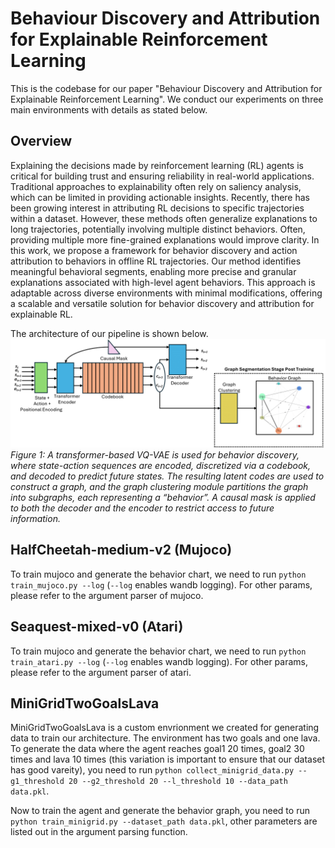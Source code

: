 # Behaviour Discovery and Attribution for Explainable Reinforcement Learning
This is the codebase for our paper "Behaviour Discovery and Attribution for Explainable Reinforcement Learning". We conduct our experiments on three main environments with details as stated below.


## Overview
Explaining the decisions made by reinforcement learning (RL) agents is critical for building trust and ensuring reliability in real-world applications. Traditional approaches to explainability often rely on saliency analysis, which can be limited in providing actionable insights. Recently, there has been growing interest in attributing RL decisions to specific trajectories within a dataset. However, these methods often generalize explanations to long trajectories, potentially involving multiple distinct behaviors. Often, providing multiple more fine-grained explanations would improve clarity. In this work, we propose a framework for behavior discovery and action attribution to behaviors in offline RL trajectories. Our method identifies meaningful behavioral segments, enabling more precise and granular explanations associated with high-level agent behaviors. This approach is adaptable across diverse environments with minimal modifications, offering a scalable and versatile solution for behavior discovery and attribution for explainable RL.


The architecture of our pipeline is shown below.
![Behavior Discovery](figures/vqvae_final-1.png)
*Figure 1: A transformer-based VQ-VAE is used for behavior discovery, where state-action sequences are encoded, discretized via a codebook, and decoded to predict future states. The resulting latent codes are used to construct a graph, and the graph clustering module partitions the graph into subgraphs, each representing a “behavior”. A causal mask is applied to both the decoder and the encoder to restrict access to future information.*


## HalfCheetah-medium-v2 (Mujoco)

To train mujoco and generate the behavior chart, we need to run `python train_mujoco.py --log` (`--log` enables wandb logging). For other params, please refer to the argument parser of mujoco.


## Seaquest-mixed-v0 (Atari)
To train mujoco and generate the behavior chart, we need to run `python train_atari.py --log` (`--log` enables wandb logging). For other params, please refer to the argument parser of atari. 



## MiniGridTwoGoalsLava
MiniGridTwoGoalsLava is a custom envrionment we created for generating data to train our architecture. The environment has two goals and one lava. To generate the data where the agent reaches goal1 20 times, goal2 30 times and lava 10 times (this variation is important to ensure that our dataset has good vareity), you need to run `python collect_minigrid_data.py --g1_threshold 20 --g2_threshold 20 --l_threshold 10 --data_path data.pkl`. 

Now to train the agent and generate the behavior graph, you need to run `python train_minigrid.py --dataset_path data.pkl`, other parameters are listed out in the argument parsing function.


